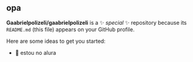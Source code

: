 ## opa
**Gaabrielpolizeli/gaabrielpolizeli** is a ✨ _special_ ✨ repository because its `README.md` (this file) appears on your GitHub profile.

Here are some ideas to get you started:

- 🔭 estou no alura
